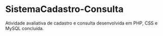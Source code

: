 # SistemaCadastro-Consulta
Atividade avaliativa de cadastro e consulta desenvolvida em PHP, CSS e MySQL concluída.
